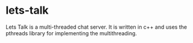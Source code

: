 # lets-talk
Lets Talk is a multi-threaded chat server. It is written in c++ and uses the pthreads library for implementing the multithreading.
